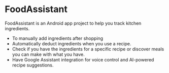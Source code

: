 # FoodAssistant

FoodAssistant is an Android app project to help you track kitchen ingredients. 
- To manually add ingredients after shopping
- Automatically deduct ingredients when you use a recipe. 
- Check if you have the ingredients for a specific recipe or discover meals you can make with what you have. 
- Have Google Assistant integration for voice control and AI-powered recipe suggestions.
